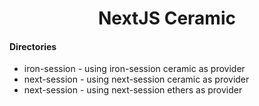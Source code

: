 <div align="center"><h1>NextJS Ceramic</h1></div>

#### Directories
- iron-session - using iron-session ceramic as provider
- next-session - using next-session ceramic as provider
- next-session - using next-session ethers as provider
